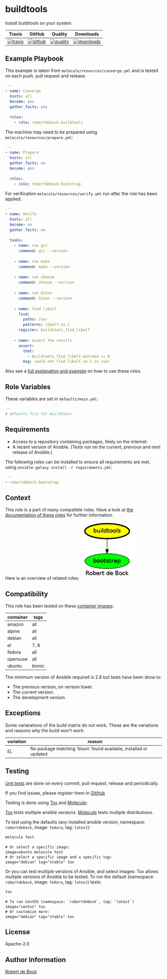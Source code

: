 # buildtools

Install buildtools on your system.

|Travis|GitHub|Quality|Downloads|
|------|------|-------|---------|
|[![travis](https://travis-ci.com/robertdebock/ansible-role-buildtools.svg?branch=master)](https://travis-ci.com/robertdebock/ansible-role-buildtools)|[![github](https://github.com/robertdebock/ansible-role-buildtools/workflows/Ansible%20Molecule/badge.svg)](https://github.com/robertdebock/ansible-role-buildtools/actions)|[![quality](https://img.shields.io/ansible/quality/22111)](https://galaxy.ansible.com/robertdebock/buildtools)|[![downloads](https://img.shields.io/ansible/role/d/22111)](https://galaxy.ansible.com/robertdebock/buildtools)|

## Example Playbook

This example is taken from `molecule/resources/converge.yml` and is tested on each push, pull request and release.
```yaml
---
- name: Converge
  hosts: all
  become: yes
  gather_facts: yes

  roles:
    - role: robertdebock.buildtools
```

The machine may need to be prepared using `molecule/resources/prepare.yml`:
```yaml
---
- name: Prepare
  hosts: all
  gather_facts: no
  become: yes

  roles:
    - role: robertdebock.bootstrap
```

For verification `molecule/resources/verify.yml` run after the role has been applied.
```yaml
---
- name: Verify
  hosts: all
  become: no
  gather_facts: no

  tasks:
    - name: run gcc
      command: gcc --version

    - name: run make
      command: make --version

    - name: run shasum
      command: shasum --version

    - name: run bison
      command: bison --version

    - name: find libelf
      find:
        paths: /usr
        patterns: libelf.so.1
      register: buildtools_find_libelf

    - name: assert the results
      assert:
        that:
          - buildtools_find_libelf.matched >= 0
        msg: could not find libelf.so.1 in /usr
```

Also see a [full explanation and example](https://robertdebock.nl/how-to-use-these-roles.html) on how to use these roles.

## Role Variables

These variables are set in `defaults/main.yml`:
```yaml
---
# defaults file for buildtools
```

## Requirements

- Access to a repository containing packages, likely on the internet.
- A recent version of Ansible. (Tests run on the current, previous and next release of Ansible.)

The following roles can be installed to ensure all requirements are met, using `ansible-galaxy install -r requirements.yml`:

```yaml
---
- robertdebock.bootstrap

```

## Context

This role is a part of many compatible roles. Have a look at [the documentation of these roles](https://robertdebock.nl/) for further information.

Here is an overview of related roles:
![dependencies](https://raw.githubusercontent.com/robertdebock/drawings/artifacts/buildtools.png "Dependency")

## Compatibility

This role has been tested on these [container images](https://hub.docker.com/):

|container|tags|
|---------|----|
|amazon|all|
|alpine|all|
|debian|all|
|el|7, 8|
|fedora|all|
|opensuse|all|
|ubuntu|bionic|

The minimum version of Ansible required is 2.8 but tests have been done to:

- The previous version, on version lower.
- The current version.
- The development version.

## Exceptions

Some variarations of the build matrix do not work. These are the variations and reasons why the build won't work:

| variation                 | reason                 |
|---------------------------|------------------------|
| EL | No package matching 'bison' found available, installed or updated |


## Testing

[Unit tests](https://travis-ci.com/robertdebock/ansible-role-buildtools) are done on every commit, pull request, release and periodically.

If you find issues, please register them in [GitHub](https://github.com/robertdebock/ansible-role-buildtools/issues)

Testing is done using [Tox](https://tox.readthedocs.io/en/latest/) and [Molecule](https://github.com/ansible/molecule):

[Tox](https://tox.readthedocs.io/en/latest/) tests multiple ansible versions.
[Molecule](https://github.com/ansible/molecule) tests multiple distributions.

To test using the defaults (any installed ansible version, namespace: `robertdebock`, image: `fedora`, tag: `latest`):

```
molecule test

# Or select a specific image:
image=ubuntu molecule test
# Or select a specific image and a specific tag:
image="debian" tag="stable" tox
```

Or you can test multiple versions of Ansible, and select images:
Tox allows multiple versions of Ansible to be tested. To run the default (namespace: `robertdebock`, image: `fedora`, tag: `latest`) tests:

```
tox

# To run CentOS (namespace: `robertdebock`, tag: `latest`)
image="centos" tox
# Or customize more:
image="debian" tag="stable" tox
```

## License

Apache-2.0


## Author Information

[Robert de Bock](https://robertdebock.nl/)
